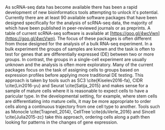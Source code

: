 As scRNA-seq data has become available there has been a rapid development of new bioinformatics tools attempting to unlock it's potential. Currently there are at least 90 available software packages that have been designed specifically for the analysis of scRNA-seq data, the majority of which have been published in peer-reviewed journals or as preprints. A table of current scRNA-seq software is available at [https://goo.gl/4wcVwn](https://goo.gl/4wcVwn). The focus of these packages is often different from those designed for the analysis of a bulk RNA-seq experiment. In a bulk experiment the groups of samples are known and the task is often to test for genes that are differentially expressed (DE) between two or more groups. In contrast, the groups in a single-cell experiment are usually unknown and the analysis is often more exploratory. Many of the current packages focus on the task of assigning cells to groups based on expression profiles before applying more traditional DE testing. This approach is taken by tools such as SC3 \cite{Kiselev2016-fa}, CIDR \cite{Lin2016-yu} and Seurat \cite{Satija_2015} and makes sense for a sample of mature cells where it is reasonable to expect cells to have a paricular type. In the developmental setting, for example, where stem cells are differentiating into mature cells, it may be more appropriate to order cells along a continuous trajectory from one cell type to another. Tools such as Monocle \cite{Trapnell_2014}, CellTree \cite{duVerle_2016} and Sincell \cite{Julia2015-zc} take this approach, ordering cells along a path then looking for patterns in the changes of gene expression.